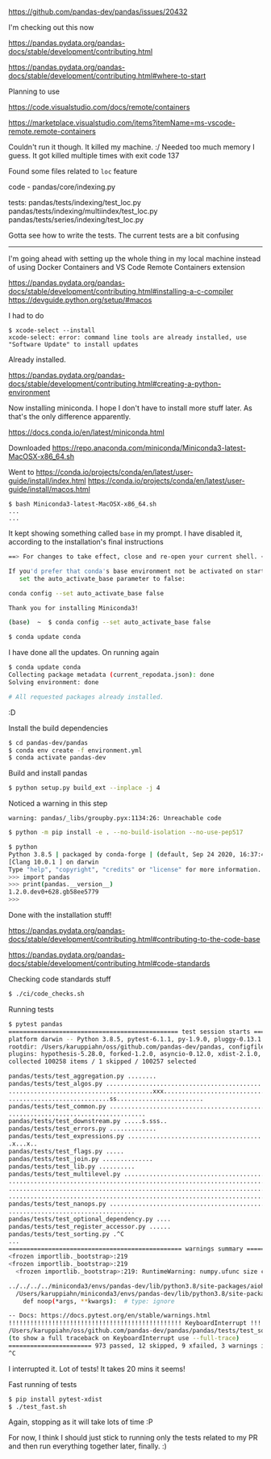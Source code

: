 https://github.com/pandas-dev/pandas/issues/20432

I'm checking out this now

https://pandas.pydata.org/pandas-docs/stable/development/contributing.html

https://pandas.pydata.org/pandas-docs/stable/development/contributing.html#where-to-start

Planning to use

https://code.visualstudio.com/docs/remote/containers

https://marketplace.visualstudio.com/items?itemName=ms-vscode-remote.remote-containers

Couldn't run it though. It killed my machine. :/ Needed too much memory I guess.
It got killed multiple times with exit code 137

Found some files related to `loc` feature

code - pandas/core/indexing.py

tests:
pandas/tests/indexing/test_loc.py
pandas/tests/indexing/multiindex/test_loc.py
pandas/tests/series/indexing/test_loc.py

Gotta see how to write the tests. The current tests are a bit confusing

---

I'm going ahead with setting up the whole thing in my local machine instead of
using Docker Containers and VS Code Remote Containers extension

https://pandas.pydata.org/pandas-docs/stable/development/contributing.html#installing-a-c-compiler
https://devguide.python.org/setup/#macos

I had to do

```
$ xcode-select --install
xcode-select: error: command line tools are already installed, use "Software Update" to install updates
```

Already installed. 

https://pandas.pydata.org/pandas-docs/stable/development/contributing.html#creating-a-python-environment

Now installing miniconda. I hope I don't have to install
more stuff later. As that's the only difference apparently.

https://docs.conda.io/en/latest/miniconda.html

Downloaded
https://repo.anaconda.com/miniconda/Miniconda3-latest-MacOSX-x86_64.sh

Went to
https://conda.io/projects/conda/en/latest/user-guide/install/index.html
https://conda.io/projects/conda/en/latest/user-guide/install/macos.html

```
$ bash Miniconda3-latest-MacOSX-x86_64.sh
...
...
```

It kept showing something called `base` in my prompt. I have disabled it,
according to the installation's final instructions

```bash
==> For changes to take effect, close and re-open your current shell. <==

If you'd prefer that conda's base environment not be activated on startup,
   set the auto_activate_base parameter to false:

conda config --set auto_activate_base false

Thank you for installing Miniconda3!
```

```bash
(base)  ~  $ conda config --set auto_activate_base false
```

```bash
$ conda update conda
```

I have done all the updates. On running again

```bash
$ conda update conda
Collecting package metadata (current_repodata.json): done
Solving environment: done

# All requested packages already installed.
```

:D

Install the build dependencies

```bash
$ cd pandas-dev/pandas
$ conda env create -f environment.yml
$ conda activate pandas-dev
```

Build and install pandas

```bash
$ python setup.py build_ext --inplace -j 4
```

Noticed a warning in this step

```
warning: pandas/_libs/groupby.pyx:1134:26: Unreachable code
```

```bash
$ python -m pip install -e . --no-build-isolation --no-use-pep517
```

```bash
$ python
Python 3.8.5 | packaged by conda-forge | (default, Sep 24 2020, 16:37:41)
[Clang 10.0.1 ] on darwin
Type "help", "copyright", "credits" or "license" for more information.
>>> import pandas
>>> print(pandas.__version__)
1.2.0.dev0+628.gb58ee5779
>>>
```

Done with the installation stuff!

https://pandas.pydata.org/pandas-docs/stable/development/contributing.html#contributing-to-the-code-base

https://pandas.pydata.org/pandas-docs/stable/development/contributing.html#code-standards

Checking code standards stuff

```bash
$ ./ci/code_checks.sh
```

Running tests

```bash
$ pytest pandas
=============================================== test session starts ===============================================
platform darwin -- Python 3.8.5, pytest-6.1.1, py-1.9.0, pluggy-0.13.1
rootdir: /Users/karuppiahn/oss/github.com/pandas-dev/pandas, configfile: setup.cfg, testpaths: pandas
plugins: hypothesis-5.28.0, forked-1.2.0, asyncio-0.12.0, xdist-2.1.0, cov-2.10.1, instafail-0.4.1
collected 100258 items / 1 skipped / 100257 selected

pandas/tests/test_aggregation.py ........                                                                   [  0%]
pandas/tests/test_algos.py ..................................................................sss........ss. [  0%]
........................................xxx................................................................ [  0%]
............................ss........................                                                      [  0%]
pandas/tests/test_common.py ............................................................................... [  0%]
......................................                                                                      [  0%]
pandas/tests/test_downstream.py .....s.sss..                                                                [  0%]
pandas/tests/test_errors.py .............                                                                   [  0%]
pandas/tests/test_expressions.py ...........................................................x...x...x...x.. [  0%]
.x...x..                                                                                                    [  0%]
pandas/tests/test_flags.py .....                                                                            [  0%]
pandas/tests/test_join.py ..............                                                                    [  0%]
pandas/tests/test_lib.py ..........                                                                         [  0%]
pandas/tests/test_multilevel.py ........................................................................... [  0%]
........................................................................................................... [  0%]
........................................................................................................... [  0%]
.............................................................................                               [  0%]
pandas/tests/test_nanops.py ............................................................................... [  0%]
...................................                                                                         [  0%]
pandas/tests/test_optional_dependency.py ....                                                               [  0%]
pandas/tests/test_register_accessor.py ......                                                               [  0%]
pandas/tests/test_sorting.py .^C
...
================================================ warnings summary =================================================
<frozen importlib._bootstrap>:219
<frozen importlib._bootstrap>:219
  <frozen importlib._bootstrap>:219: RuntimeWarning: numpy.ufunc size changed, may indicate binary incompatibility. Expected 192 from C header, got 216 from PyObject

../../../../miniconda3/envs/pandas-dev/lib/python3.8/site-packages/aiohttp/helpers.py:107
  /Users/karuppiahn/miniconda3/envs/pandas-dev/lib/python3.8/site-packages/aiohttp/helpers.py:107: DeprecationWarning: "@coroutine" decorator is deprecated since Python 3.8, use "async def" instead
    def noop(*args, **kwargs):  # type: ignore

-- Docs: https://docs.pytest.org/en/stable/warnings.html
!!!!!!!!!!!!!!!!!!!!!!!!!!!!!!!!!!!!!!!!!!!!!!!! KeyboardInterrupt !!!!!!!!!!!!!!!!!!!!!!!!!!!!!!!!!!!!!!!!!!!!!!!!
/Users/karuppiahn/oss/github.com/pandas-dev/pandas/pandas/tests/test_sorting.py:88: KeyboardInterrupt
(to show a full traceback on KeyboardInterrupt use --full-trace)
======================= 973 passed, 12 skipped, 9 xfailed, 3 warnings in 125.86s (0:02:05) ========================
^C
```

I interrupted it. Lot of tests! It takes 20 mins it seems!

Fast running of tests

```bash
$ pip install pytest-xdist
$ ./test_fast.sh
```

Again, stopping as it will take lots of time :P

For now, I think I should just stick to running only the tests related to my
PR and then run everything together later, finally. :)
